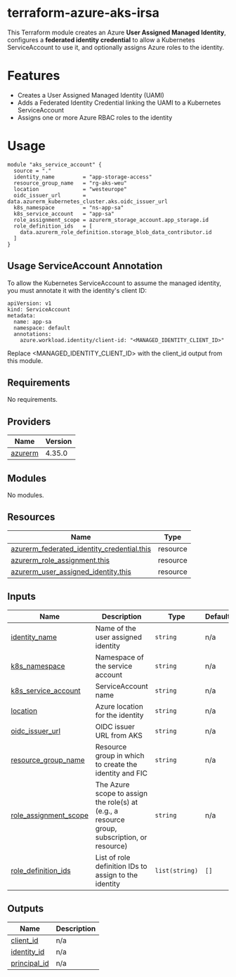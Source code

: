# terraform-azure-aks-irsa

This Terraform module creates an Azure **User Assigned Managed Identity**, configures a **federated identity credential** to allow a Kubernetes ServiceAccount to use it, and optionally assigns Azure roles to the identity.

# Features
- Creates a User Assigned Managed Identity (UAMI)
- Adds a Federated Identity Credential linking the UAMI to a Kubernetes ServiceAccount
- Assigns one or more Azure RBAC roles to the identity

# Usage

```hcl
module "aks_service_account" {
  source = "."
  identity_name         = "app-storage-access"
  resource_group_name   = "rg-aks-weu"
  location              = "westeurope"
  oidc_issuer_url       = data.azurerm_kubernetes_cluster.aks.oidc_issuer_url
  k8s_namespace         = "ns-app-sa"
  k8s_service_account   = "app-sa"
  role_assignment_scope = azurerm_storage_account.app_storage.id
  role_definition_ids   = [
    data.azurerm_role_definition.storage_blob_data_contributor.id
  ]
}
```

## Usage ServiceAccount Annotation
To allow the Kubernetes ServiceAccount to assume the managed identity, you must annotate it with the identity's client ID:

```hcl
apiVersion: v1
kind: ServiceAccount
metadata:
  name: app-sa
  namespace: default
  annotations:
    azure.workload.identity/client-id: "<MANAGED_IDENTITY_CLIENT_ID>"
```
Replace <MANAGED_IDENTITY_CLIENT_ID> with the client_id output from this module.
<!-- BEGINNING OF PRE-COMMIT-TERRAFORM DOCS HOOK -->
## Requirements

No requirements.

## Providers

| Name | Version |
|------|---------|
| <a name="provider_azurerm"></a> [azurerm](#provider\_azurerm) | 4.35.0 |

## Modules

No modules.

## Resources

| Name | Type |
|------|------|
| [azurerm_federated_identity_credential.this](https://registry.terraform.io/providers/hashicorp/azurerm/latest/docs/resources/federated_identity_credential) | resource |
| [azurerm_role_assignment.this](https://registry.terraform.io/providers/hashicorp/azurerm/latest/docs/resources/role_assignment) | resource |
| [azurerm_user_assigned_identity.this](https://registry.terraform.io/providers/hashicorp/azurerm/latest/docs/resources/user_assigned_identity) | resource |

## Inputs

| Name | Description | Type | Default | Required |
|------|-------------|------|---------|:--------:|
| <a name="input_identity_name"></a> [identity\_name](#input\_identity\_name) | Name of the user assigned identity | `string` | n/a | yes |
| <a name="input_k8s_namespace"></a> [k8s\_namespace](#input\_k8s\_namespace) | Namespace of the service account | `string` | n/a | yes |
| <a name="input_k8s_service_account"></a> [k8s\_service\_account](#input\_k8s\_service\_account) | ServiceAccount name | `string` | n/a | yes |
| <a name="input_location"></a> [location](#input\_location) | Azure location for the identity | `string` | n/a | yes |
| <a name="input_oidc_issuer_url"></a> [oidc\_issuer\_url](#input\_oidc\_issuer\_url) | OIDC issuer URL from AKS | `string` | n/a | yes |
| <a name="input_resource_group_name"></a> [resource\_group\_name](#input\_resource\_group\_name) | Resource group in which to create the identity and FIC | `string` | n/a | yes |
| <a name="input_role_assignment_scope"></a> [role\_assignment\_scope](#input\_role\_assignment\_scope) | The Azure scope to assign the role(s) at (e.g., a resource group, subscription, or resource) | `string` | n/a | yes |
| <a name="input_role_definition_ids"></a> [role\_definition\_ids](#input\_role\_definition\_ids) | List of role definition IDs to assign to the identity | `list(string)` | `[]` | no |

## Outputs

| Name | Description |
|------|-------------|
| <a name="output_client_id"></a> [client\_id](#output\_client\_id) | n/a |
| <a name="output_identity_id"></a> [identity\_id](#output\_identity\_id) | n/a |
| <a name="output_principal_id"></a> [principal\_id](#output\_principal\_id) | n/a |
<!-- END OF PRE-COMMIT-TERRAFORM DOCS HOOK -->
